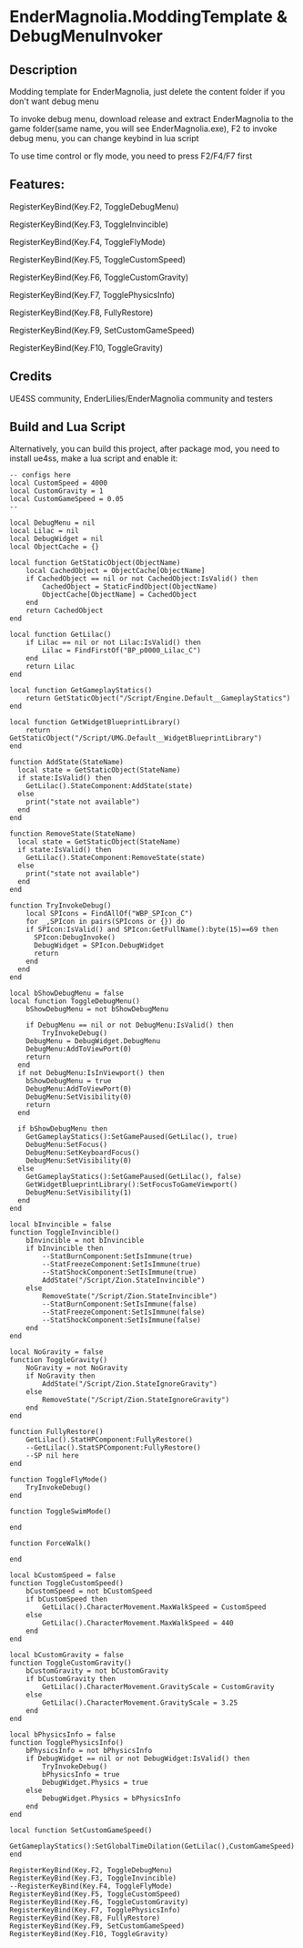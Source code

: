 # EnderMagnolia.ModdingTemplate & DebugMenuInvoker

## Description
Modding template for EnderMagnolia, just delete the content folder if you don't want debug menu

To invoke debug menu, download release and extract EnderMagnolia to the game folder(same name, you will see EnderMagnolia.exe), F2 to invoke debug menu, you can change keybind in lua script

To use time control or fly mode, you need to press F2/F4/F7 first

## Features:

RegisterKeyBind(Key.F2, ToggleDebugMenu)

RegisterKeyBind(Key.F3, ToggleInvincible)

RegisterKeyBind(Key.F4, ToggleFlyMode)

RegisterKeyBind(Key.F5, ToggleCustomSpeed)

RegisterKeyBind(Key.F6, ToggleCustomGravity)

RegisterKeyBind(Key.F7, TogglePhysicsInfo)

RegisterKeyBind(Key.F8, FullyRestore)

RegisterKeyBind(Key.F9, SetCustomGameSpeed)

RegisterKeyBind(Key.F10, ToggleGravity)

## Credits
UE4SS community, EnderLilies/EnderMagnolia community and testers

## Build and Lua Script

Alternatively, you can build this project, after package mod, you need to install ue4ss, make a lua script and enable it:

```
-- configs here
local CustomSpeed = 4000
local CustomGravity = 1
local CustomGameSpeed = 0.05
--

local DebugMenu = nil
local Lilac = nil
local DebugWidget = nil
local ObjectCache = {}

local function GetStaticObject(ObjectName)
	local CachedObject = ObjectCache[ObjectName]
	if CachedObject == nil or not CachedObject:IsValid() then
		CachedObject = StaticFindObject(ObjectName)
		ObjectCache[ObjectName] = CachedObject
	end
	return CachedObject
end

local function GetLilac()
	if Lilac == nil or not Lilac:IsValid() then
		Lilac = FindFirstOf("BP_p0000_Lilac_C")
	end
	return Lilac
end

local function GetGameplayStatics()
	return GetStaticObject("/Script/Engine.Default__GameplayStatics")
end

local function GetWidgetBlueprintLibrary()
	return GetStaticObject("/Script/UMG.Default__WidgetBlueprintLibrary")
end

function AddState(StateName)
  local state = GetStaticObject(StateName)
  if state:IsValid() then
    GetLilac().StateComponent:AddState(state)
  else 
    print("state not available")
  end
end

function RemoveState(StateName)
  local state = GetStaticObject(StateName)
  if state:IsValid() then
    GetLilac().StateComponent:RemoveState(state)
  else 
    print("state not available")
  end
end

function TryInvokeDebug()
	local SPIcons = FindAllOf("WBP_SPIcon_C")
	for _,SPIcon in pairs(SPIcons or {}) do
    if SPIcon:IsValid() and SPIcon:GetFullName():byte(15)==69 then
      SPIcon:DebugInvoke()
      DebugWidget = SPIcon.DebugWidget
      return
    end
  end
end

local bShowDebugMenu = false
local function ToggleDebugMenu()
	bShowDebugMenu = not bShowDebugMenu

	if DebugMenu == nil or not DebugMenu:IsValid() then
		TryInvokeDebug()
    DebugMenu = DebugWidget.DebugMenu
    DebugMenu:AddToViewPort(0)
    return
  end
  if not DebugMenu:IsInViewport() then
    bShowDebugMenu = true
    DebugMenu:AddToViewPort(0)
    DebugMenu:SetVisibility(0)
    return
  end

  if bShowDebugMenu then
    GetGameplayStatics():SetGamePaused(GetLilac(), true)
    DebugMenu:SetFocus()
    DebugMenu:SetKeyboardFocus()
    DebugMenu:SetVisibility(0)
  else
    GetGameplayStatics():SetGamePaused(GetLilac(), false)
    GetWidgetBlueprintLibrary():SetFocusToGameViewport()
    DebugMenu:SetVisibility(1)
  end
end

local bInvincible = false
function ToggleInvincible()
	bInvincible = not bInvincible
	if bInvincible then 
		--StatBurnComponent:SetIsImmune(true)
		--StatFreezeComponent:SetIsImmune(true)
		--StatShockComponent:SetIsImmune(true)
		AddState("/Script/Zion.StateInvincible")
	else
		RemoveState("/Script/Zion.StateInvincible")
		--StatBurnComponent:SetIsImmune(false)
		--StatFreezeComponent:SetIsImmune(false)
		--StatShockComponent:SetIsImmune(false)
	end
end

local NoGravity = false
function ToggleGravity()
	NoGravity = not NoGravity
	if NoGravity then
		AddState("/Script/Zion.StateIgnoreGravity")
	else
		RemoveState("/Script/Zion.StateIgnoreGravity")
	end
end

function FullyRestore()
	GetLilac().StatHPComponent:FullyRestore()
	--GetLilac().StatSPComponent:FullyRestore()
	--SP nil here
end

function ToggleFlyMode()
	TryInvokeDebug()
end

function ToggleSwimMode()

end

function ForceWalk()
	
end

local bCustomSpeed = false
function ToggleCustomSpeed()
	bCustomSpeed = not bCustomSpeed
	if bCustomSpeed then
		GetLilac().CharacterMovement.MaxWalkSpeed = CustomSpeed
	else 
		GetLilac().CharacterMovement.MaxWalkSpeed = 440
	end
end

local bCustomGravity = false
function ToggleCustomGravity()
	bCustomGravity = not bCustomGravity
	if bCustomGravity then
		GetLilac().CharacterMovement.GravityScale = CustomGravity
	else 
		GetLilac().CharacterMovement.GravityScale = 3.25
	end
end

local bPhysicsInfo = false
function TogglePhysicsInfo()
	bPhysicsInfo = not bPhysicsInfo
	if DebugWidget == nil or not DebugWidget:IsValid() then
		TryInvokeDebug()
		bPhysicsInfo = true
		DebugWidget.Physics = true
	else 
		DebugWidget.Physics = bPhysicsInfo
	end
end

local function SetCustomGameSpeed()
	GetGameplayStatics():SetGlobalTimeDilation(GetLilac(),CustomGameSpeed)
end

RegisterKeyBind(Key.F2, ToggleDebugMenu)
RegisterKeyBind(Key.F3, ToggleInvincible)
--RegisterKeyBind(Key.F4, ToggleFlyMode)
RegisterKeyBind(Key.F5, ToggleCustomSpeed)
RegisterKeyBind(Key.F6, ToggleCustomGravity)
RegisterKeyBind(Key.F7, TogglePhysicsInfo)
RegisterKeyBind(Key.F8, FullyRestore)
RegisterKeyBind(Key.F9, SetCustomGameSpeed)
RegisterKeyBind(Key.F10, ToggleGravity)
```